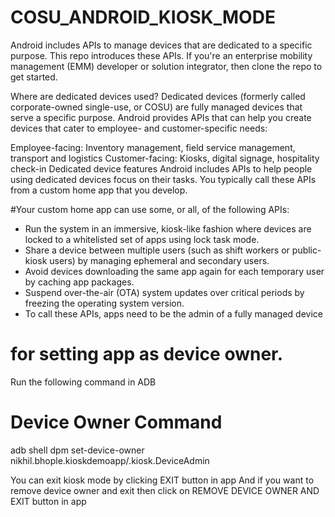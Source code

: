 # COSU_ANDROID_KIOSK_MODE
Android includes APIs to manage devices that are dedicated to a specific purpose. 
This repo introduces these APIs. If you're an enterprise mobility management (EMM) developer or solution integrator, 
then clone the repo to get started.

Where are dedicated devices used?
Dedicated devices (formerly called corporate-owned single-use, or COSU) are fully managed devices that serve a specific purpose. 
Android provides APIs that can help you create devices that cater to employee- and customer-specific needs:

Employee-facing: Inventory management, field service management, transport and logistics
Customer-facing: Kiosks, digital signage, hospitality check-in
Dedicated device features
Android includes APIs to help people using dedicated devices focus on their tasks. 
You typically call these APIs from a custom home app that you develop. 

#Your custom home app can use some, or all, of the following APIs:

* Run the system in an immersive, kiosk-like fashion where devices are locked to a whitelisted set of apps using lock task mode.
* Share a device between multiple users (such as shift workers or public-kiosk users) by managing ephemeral and secondary users.
* Avoid devices downloading the same app again for each temporary user by caching app packages.
* Suspend over-the-air (OTA) system updates over critical periods by freezing the operating system version.
* To call these APIs, apps need to be the admin of a fully managed device

# for setting app as device owner.
Run the following command in ADB

# Device Owner Command
adb shell dpm set-device-owner nikhil.bhople.kioskdemoapp/.kiosk.DeviceAdmin

You can exit kiosk mode by clicking EXIT button in app
And if you want to remove device owner and exit then click on REMOVE DEVICE OWNER AND EXIT button in app

